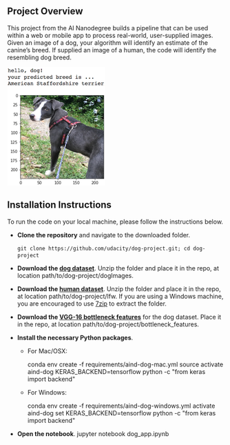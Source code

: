 [//]: # (Image References)

[image1]: ./images/sample_dog_output.png "Sample Output"
[image2]: ./images/vgg16_model.png "VGG-16 Model Keras Layers"
[image3]: ./images/vgg16_model_draw.png "VGG16 Model Figure"


## Project Overview

This project from the AI Nanodegree builds a pipeline that can be used within a web or mobile app to process real-world, user-supplied images. Given an image of a dog, your algorithm will identify an estimate of the canine’s breed.  If supplied an image of a human, the code will identify the resembling dog breed.

![Sample Output][image1]

## Installation Instructions

To run the code on your local machine, please follow the instructions below.

  - __Clone the repository__ and navigate to the downloaded folder.

        git clone https://github.com/udacity/dog-project.git; cd dog-project

  - __Download the [dog dataset](https://s3-us-west-1.amazonaws.com/udacity-aind/dog-project/dogImages.zip)__. Unzip the folder and place it in the repo, at location path/to/dog-project/dogImages.

  - __Download the [human dataset](https://s3-us-west-1.amazonaws.com/udacity-aind/dog-project/lfw.zip)__. Unzip the folder and place it in the repo, at location path/to/dog-project/lfw. If you are using a Windows machine, you are encouraged to use [7zip](http://www.7-zip.org/) to extract the folder.

  - __Download the [VGG-16 bottleneck features](https://s3-us-west-1.amazonaws.com/udacity-aind/dog-project/DogVGG16Data.npz)__ for the dog dataset. Place it in the repo, at location path/to/dog-project/bottleneck_features.

  - __Install the necessary Python packages__.

    - For Mac/OSX:

        conda env create -f requirements/aind-dog-mac.yml
        source activate aind-dog
        KERAS_BACKEND=tensorflow python -c "from keras import backend"

    - For Windows:

        conda env create -f requirements/aind-dog-windows.yml
        activate aind-dog
        set KERAS_BACKEND=tensorflow
        python -c "from keras import backend"

  - __Open the notebook__.
        jupyter notebook dog_app.ipynb
